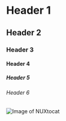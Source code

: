 # Header 1
## Header 2
### Header 3
#### Header 4
##### Header 5
###### Header 6

![Image of NUXtocat](https://octodex.github.com/images/yogitocat.png)

<!--
Added 6 header sizes
-->
